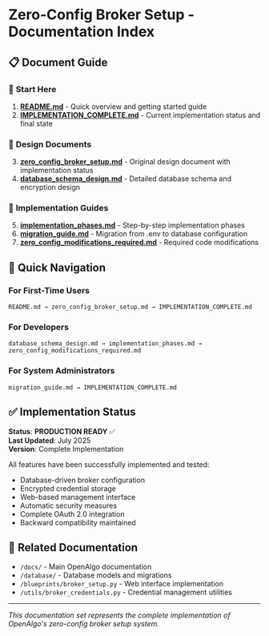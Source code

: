 # Zero-Config Broker Setup - Documentation Index

## 📋 Document Guide

### 🚀 **Start Here**
1. **[README.md](./README.md)** - Quick overview and getting started guide
2. **[IMPLEMENTATION_COMPLETE.md](./IMPLEMENTATION_COMPLETE.md)** - Current implementation status and final state

### 📖 **Design Documents**
3. **[zero_config_broker_setup.md](./zero_config_broker_setup.md)** - Original design document with implementation status
4. **[database_schema_design.md](./database_schema_design.md)** - Detailed database schema and encryption design

### 🔧 **Implementation Guides**
5. **[implementation_phases.md](./implementation_phases.md)** - Step-by-step implementation phases
6. **[migration_guide.md](./migration_guide.md)** - Migration from .env to database configuration
7. **[zero_config_modifications_required.md](./zero_config_modifications_required.md)** - Required code modifications

## 🎯 Quick Navigation

### For First-Time Users
```
README.md → zero_config_broker_setup.md → IMPLEMENTATION_COMPLETE.md
```

### For Developers
```
database_schema_design.md → implementation_phases.md → zero_config_modifications_required.md
```

### For System Administrators
```
migration_guide.md → IMPLEMENTATION_COMPLETE.md
```

## ✅ Implementation Status

**Status**: **PRODUCTION READY** ✅  
**Last Updated**: July 2025  
**Version**: Complete Implementation  

All features have been successfully implemented and tested:
- Database-driven broker configuration
- Encrypted credential storage
- Web-based management interface
- Automatic security measures
- Complete OAuth 2.0 integration
- Backward compatibility maintained

## 🔗 Related Documentation

- `/docs/` - Main OpenAlgo documentation
- `/database/` - Database models and migrations
- `/blueprints/broker_setup.py` - Web interface implementation
- `/utils/broker_credentials.py` - Credential management utilities

---
*This documentation set represents the complete implementation of OpenAlgo's zero-config broker setup system.*